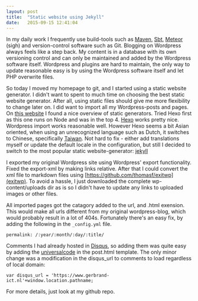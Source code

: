 ```yaml
---
layout: post
title:  "Static website using Jekyll"
date:   2015-09-15 12:41:04
---
```


In my daily work I frequently use build-tools such as [Maven](http://maven.apache.org), [Sbt](http://www.scala-sbt.org/), [Meteor](https://www.meteor.com) (sigh) and version-control software such as Git.  Blogging on Wordpress always feels like a step back. My content is in a database with its own versioning control and can only be maintained and added by the Wordpress software itself. Wordpress and plugins are hard to maintain, the only way to update reasonable easy is by using the Wordpress software itself and let PHP overwrite files.

So today I moved my homepage to git, and I started using a static website generator. I didn't want to spent to much time on choosing the best static website generator. After all, using static files should give me more flexibility to change later on. I did want to import all my Wordpress-posts and pages. On [this website](https://www.staticgen.com/) I found a nice overview of static generators. Tried Hexo first as this one runs on Node and was in the top 4. [Hexo](https://hexo.io/) works pretty nice. Wordpress import works reasonable well. However Hexo seems a bit Asian oriented, when using an unrecognized language such as Dutch, it switches to Chinese, specifically [Taiwan](https://en.wikipedia.org/wiki/Zh-TW). Not hard to fix - either add translations myself or update the default locale in the configuration, but still I decided to switch to the most popular static website-generator: [jekyll](http://jekyllrb.com)
<!-- more -->
I exported my original Wordpress site using Wordpress' export functionality. Fixed the export-xml by making links relative. After that I could convert the xml file to markdown files using [https://github.com/thomasf/exitwp](exitwp). To avoid a hassle, I just downloaded the complete wp-content/uploads dir as is so I didn't have to update any links to uploaded images or other files.

All imported pages got the catagory added to the url, and .html exension. This would make all urls different from my original wordpress-blog, which would probably result in a lot of 404s. Fortunately there's an easy fix, by adding the following in the `_config.yml` file.

``permalink: /:year/:month/:day/:title/``

Comments I had already hosted in [Disqus](https://www.disqus.com), so adding them was quite easy by adding the [universalcode](https://disqus.com/admin/universalcode/) in the post.html template. The only minor change was a modification in the disqus_url to comments to load regardless of local domain:

``var disqus_url = 'https://www.gerbrand-ict.nl'+window.location.pathname;``

For more details, just look at my github repo.

